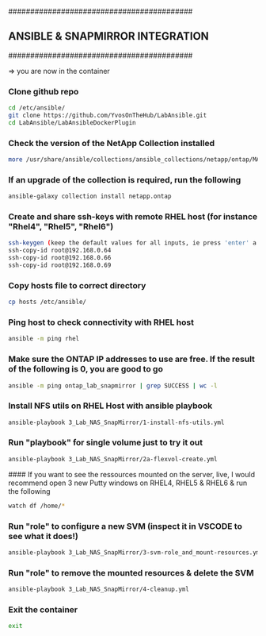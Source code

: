 ##########################################
## ANSIBLE & SNAPMIRROR INTEGRATION
##########################################

=>  you are now in the container

### Clone github repo

```bash
cd /etc/ansible/ 
git clone https://github.com/YvosOnTheHub/LabAnsible.git 
cd LabAnsible/LabAnsibleDockerPlugin
```

### Check the version of the NetApp Collection installed

```bash
more /usr/share/ansible/collections/ansible_collections/netapp/ontap/MANIFEST.json | grep version
```

### If an upgrade of the collection is required, run the following

```bash
ansible-galaxy collection install netapp.ontap
```

### Create and share ssh-keys with remote RHEL host (for instance "Rhel4", "Rhel5", "Rhel6")

```bash
ssh-keygen (keep the default values for all inputs, ie press 'enter' a few times)
ssh-copy-id root@192.168.0.64
ssh-copy-id root@192.168.0.66
ssh-copy-id root@192.168.0.69
```

### Copy hosts file to correct directory

```bash
cp hosts /etc/ansible/
```

### Ping host to check connectivity with RHEL host 

```bash
ansible -m ping rhel
```

### Make sure the ONTAP IP addresses to use are free. If the result of the following is 0, you are good to go

```bash
ansible -m ping ontap_lab_snapmirror | grep SUCCESS | wc -l
```

### Install NFS utils on RHEL Host with ansible playbook 

```bash
ansible-playbook 3_Lab_NAS_SnapMirror/1-install-nfs-utils.yml
```

### Run "playbook" for single volume just to try it out

```bash
ansible-playbook 3_Lab_NAS_SnapMirror/2a-flexvol-create.yml
```

‌‌#### If you want to see the ressources mounted on the server, live, I would recommend open 3 new Putty windows on RHEL4, RHEL5 & RHEL6 & run the following

```bash
watch df /home/*
```

### Run "role" to configure a new SVM (inspect it in VSCODE to see what it does!)

```bash
ansible-playbook 3_Lab_NAS_SnapMirror/3-svm-role_and_mount-resources.yml 
```

### Run "role" to remove the mounted resources & delete the SVM

```bash
ansible-playbook 3_Lab_NAS_SnapMirror/4-cleanup.yml 
```

### Exit the container

```bash
exit
```
